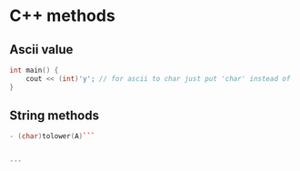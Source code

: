 # C++ methods 
## Ascii value 
```C++
int main() {
    cout << (int)'y'; // for ascii to char just put 'char' instead of 'int'
}
```
## String methods
```C++ 
- (char)tolower(A)```


---